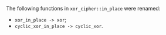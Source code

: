 The following functions in `xor_cipher::in_place` were renamed:

- `xor_in_place -> xor`;
- `cyclic_xor_in_place -> cyclic_xor`.
